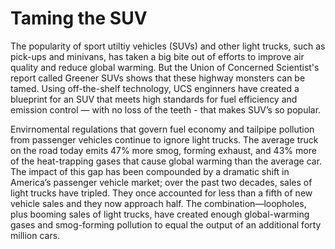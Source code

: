 # Taming the SUV
The popularity of sport utiltiy vehicles (SUVs) and other light trucks, such as pick-ups and minivans, has
taken a big bite out of efforts to improve air quality and reduce global warming. But the Union of Concerned Scientist's report called Greener SUVs shows that these highway monsters can be tamed. Using off-the-shelf technology, UCS enginners have created a blueprint for an SUV that meets high standards for fuel efficiency and emission control — with no loss of the teeth - that makes SUV’s so popular.

Envirnomental regulations that govern fuel economy and tailpipe pollution from passenger vehicles continue to ignore light trucks. The average truck on the road today emits 47% more smog, forming exhaust, and 43% more of the heat-trapping gases that cause global warming than the average car. The impact of this gap
has been compounded by a dramatic shift in America’s passenger vehicle market; over the past two decades, sales of light trucks have tripled. They once accounted for less than a fifth of new vehicle sales and they now approach half. The combination—loopholes, plus booming sales of light trucks, have created enough global-warming gases and smog-forming pollution to equal the output of an additional forty million cars.